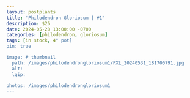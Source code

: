 ```yaml
---
layout: postplants
title: "Philodendron Gloriosum | #1"
description: $26
date: 2024-05-28 13:00:00 -0700
categories: [philodendron, gloriosum]
tags: [in stock, 4" pot]
pin: true

image: # thumbnail
  path: /images/philodendrongloriosum1/PXL_20240531_181700791.jpg
  alt:
  lqip:

photos: /images/philodendrongloriosum1
---
```

